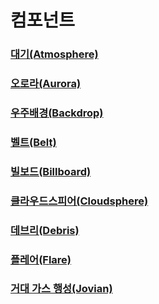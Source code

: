# 컴포넌트

### [대기(Atmosphere)](./components/atmosphere.md)
### [오로라(Aurora)](./components/aurora.md)
### [우주배경(Backdrop)](./components/backdrop.md)
### [벨트(Belt)](./components/belt.md)
### [빌보드(Billboard)](./components/billboard.md)
### [클라우드스피어(Cloudsphere)](./components/cloudsphere.md)
### [데브리(Debris)](./components/debris.md)
### [플레어(Flare)](./components/flare.md)
### [거대 가스 행성(Jovian)](./components/jovian.md)